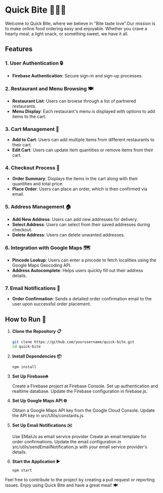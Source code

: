 # Quick Bite 🍔🍕🍜

Welcome to Quick Bite, where we believe in "Bite taste love".Our mission is to make online food ordering easy and enjoyable. Whether you crave a hearty meal, a light snack, or something sweet, we have it all.

## Features

### 1. User Authentication 🔒

- **Firebase Authentication**: Secure sign-in and sign-up processes.

### 2. Restaurant and Menu Browsing 🍽️

- **Restaurant List**: Users can browse through a list of partnered restaurants.
- **Menu Display**: Each restaurant's menu is displayed with options to add items to the cart.

### 3. Cart Management 🛒

- **Add to Cart**: Users can add multiple items from different restaurants to their cart.
- **Edit Cart**: Users can update item quantities or remove items from their cart.

### 4. Checkout Process 🏁

- **Order Summary**: Displays the items in the cart along with their quantities and total price.
- **Place Order**: Users can place an order, which is then confirmed via email.

### 5. Address Management 🏠

- **Add New Address**: Users can add new addresses for delivery.
- **Select Address**: Users can select from their saved addresses during checkout.
- **Delete Address**: Users can delete unwanted addresses.

### 6. Integration with Google Maps 🗺️

- **Pincode Lookup**: Users can enter a pincode to fetch localities using the Google Maps Geocoding API.
- **Address Autocomplete**: Helps users quickly fill out their address details.

### 7. Email Notifications 📧

- **Order Confirmation**: Sends a detailed order confirmation email to the user upon successful order placement.

## How to Run 🚀

1. **Clone the Repository 📋**

   ```bash
   git clone https://github.com/yourusername/quick-bite.git
   cd quick-bite

   ```

2. **Install Dependencies 📦**

   ```bash
   npm install

   ```

3. **Set Up Firebase🔥**

   Create a Firebase project at Firebase Console.
   Set up authentication and realtime database.
   Update the Firebase configuration in firebase.js.

4. **Set Up Google Maps API 🌐**

   Obtain a Google Maps API key from the Google Cloud Console.
   Update the API key in src/Utils/constants.js.

5. **Set Up Email Notifications ✉️**

   Use EMailJs as email service provider
   Create an email template for order confirmations.
   Update the email configuration in src/utils/sendEmailNotification.js with your email service provider's details.

6. **Start the Application ▶️**

   ```bash
   npm start
   ```

Feel free to contribute to the project by creating a pull request or reporting issues. Enjoy using Quick Bite and have a great meal! 🍽️
